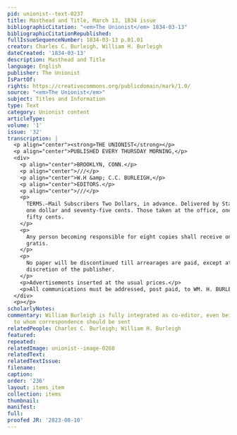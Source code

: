 ```yaml
---
pid: unionist--text-0237
title: Masthead and Title, March 13, 1834 issue
bibliographicCitation: "<em>The Unionist</em> 1834-03-13"
bibliographicCitationRepublished: 
fullIssueSequenceNumber: 1834-03-13 p.01.01
creator: Charles C. Burleigh, William H. Burleigh
dateCreated: '1834-03-13'
description: Masthead and Title
language: English
publisher: The Unionist
IsPartOf: 
rights: https://creativecommons.org/publicdomain/mark/1.0/
source: "<em>The Unionist</em>"
subject: Titles and Information
type: Text
category: Unionist content
articleType: 
volume: '1'
issue: '32'
transcription: |
  <p align="center"><strong>THE UNIONIST</strong></p>
  <p align="center">PUBLISHED EVERY THURSDAY MORNING,</p>
  <div>
    <p align="center">BROOKLYN, CONN.</p>
    <p align="center">///</p>
    <p align="center">W.H &amp; C.C. BURLEIGH,</p>
    <p align="center">EDITORS.</p>
    <p align="center">///</p>
    <p>
      TERMS.—Mail Subscribers Two Dollars, in advance. Delivered by Stage or Post
      one dollar and seventy-five cents. Those taken at the office, one dollar and
      fifty cents.
    </p>
    <p>
      Any person becoming responsible for eight copies shall receive one copy
      gratis.
    </p>
    <p>
      No paper will be discontinued till arrearages are paid, except at the
      discretion of the publisher.
    </p>
    <p>Advertisements inserted at the usual prices.</p>
    <p>All communications must be addressed, post paid, to WM. H. BURLEIGH.</p>
  </div>
  <p></p>
scholarlyNotes: 
commentary: William Burleigh is fully integrated as co-editor, even being the person
  to whom correspondence should be sent
relatedPeople: Charles C. Burleigh; William H. Burleigh
featured: 
repeated: 
relatedImage: unionist--image-0260
relatedText: 
relatedTextIssue: 
filename: 
caption: 
order: '236'
layout: items_item
collection: items
thumbnail: 
manifest: 
full: 
proofed JR: '2023-08-10'
---
```

